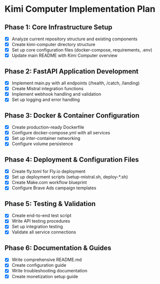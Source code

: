 # Kimi Computer Implementation Plan

## Phase 1: Core Infrastructure Setup
- [x] Analyze current repository structure and existing components
- [x] Create kimi-computer directory structure
- [x] Set up core configuration files (docker-compose, requirements, .env)
- [x] Update main README with Kimi Computer overview

## Phase 2: FastAPI Application Development
- [x] Implement main.py with all endpoints (/health, /catch, /landing)
- [x] Create Mistral integration functions
- [x] Implement webhook handling and validation
- [x] Set up logging and error handling

## Phase 3: Docker & Container Configuration
- [x] Create production-ready Dockerfile
- [x] Configure docker-compose.yml with all services
- [x] Set up inter-container networking
- [x] Configure volume persistence

## Phase 4: Deployment & Configuration Files
- [x] Create fly.toml for Fly.io deployment
- [x] Set up deployment scripts (setup-mistral.sh, deploy-*.sh)
- [x] Create Make.com workflow blueprint
- [x] Configure Brave Ads campaign templates

## Phase 5: Testing & Validation
- [x] Create end-to-end test script
- [x] Write API testing procedures
- [x] Set up integration testing
- [x] Validate all service connections

## Phase 6: Documentation & Guides
- [x] Write comprehensive README.md
- [x] Create configuration guide
- [x] Write troubleshooting documentation
- [x] Create monetization setup guide